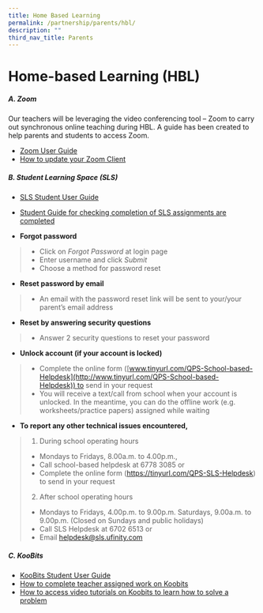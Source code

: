 ```yaml
---
title: Home Based Learning
permalink: /partnership/parents/hbl/
description: ""
third_nav_title: Parents
---
```

Home-based Learning (HBL)
=========================

#####  **A. Zoom**
 
Our teachers will be leveraging the video conferencing tool – Zoom to carry out synchronous online teaching during HBL. A guide has been created to help parents and students to access Zoom.

* [Zoom User Guide](https://qifapri.moe.edu.sg/qql/slot/u316/Setting%20Up%20of%20Zoom%20Virtual%20Room_Step-by-Step%20Guide%20for%20Students%20%20Parents.pdf)
*  [How to update your Zoom Client](/files/How%20to%20update%20your%20Zoom%20Client.pdf)

  

##### **B. Student Learning Space (SLS)**

* [SLS Student User Guide](https://www.learning.moe.edu.sg/student-user-guide/organise/)
*  [Student Guide for checking completion of SLS assignments are completed](/files/Guide%20for%20Students%20to%20check%20that%20all%20SLS%20assignments%20are%20completed.pdf)

* **Forgot password**
> * Click on _Forgot Password_ at login page
> * Enter username and click _Submit_
> * Choose a method for password reset  

* **Reset password by email**
>* An email with the password reset link will be sent to your/your parent’s email address    

* **Reset by answering security questions**
> *   Answer 2 security questions to reset your password  

* **Unlock account (if your account is locked)**
> *   Complete the online form ([www.tinyurl.com/QPS-School-based-Helpdesk](http://www.tinyurl.com/QPS-School-based-Helpdesk)) to send in your request
> *   You will receive a text/call from school when your account is unlocked. In the meantime, you can do the offline work (e.g. worksheets/practice papers) assigned while waiting  

* **To report any other technical issues encountered,**
> 1. During school operating hours
>* Mondays to Fridays, 8.00a.m. to 4.00p.m.,
>* Call school-based helpdesk at 6778 3085 or
>* Complete the online form (https://tinyurl.com/QPS-SLS-Helpdesk) to send in your request
>2.  After school operating hours
>* Mondays to Fridays, 4.00p.m. to 9.00p.m. Saturdays, 9.00a.m. to 9.00p.m. (Closed on Sundays and public holidays)
>*    Call SLS Helpdesk at 6702 6513 or
>*    Email helpdesk@sls.ufinity.com
 
##### **C. KooBits**
* [KooBits Student User Guide](https://drive.google.com/file/d/1C0hHyQsqqCOMSZeNCtppeLFIkuEoytBP/view?usp=sharing)
* [How to complete teacher assigned work on Koobits](/files/How%20to%20complete%20teacher%20assigned%20work%20on%20Koobits.pdf)
* [How to access video tutorials on Koobits to learn how to solve a problem](/files/How%20to%20access%20video%20tutorials%20on%20Koobits%20to%20learn%20how%20to%20solve%20a%20problem.pdf)